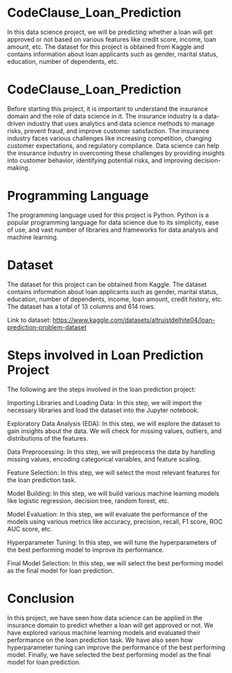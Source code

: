 # CodeClause_Loan_Prediction
In this data science project, we will be predicting whether a loan will get approved or not based on various features like credit score, income, loan amount, etc. The dataset for this project is obtained from Kaggle and contains information about loan applicants such as gender, marital status, education, number of dependents, etc.
# CodeClause_Loan_Prediction
Before starting this project, it is important to understand the insurance domain and the role of data science in it. The insurance industry is a data-driven industry that uses analytics and data science methods to manage risks, prevent fraud, and improve customer satisfaction. The insurance industry faces various challenges like increasing competition, changing customer expectations, and regulatory compliance. Data science can help the insurance industry in overcoming these challenges by providing insights into customer behavior, identifying potential risks, and improving decision-making.
# Programming Language
The programming language used for this project is Python. Python is a popular programming language for data science due to its simplicity, ease of use, and vast number of libraries and frameworks for data analysis and machine learning.
# Dataset
The dataset for this project can be obtained from Kaggle. The dataset contains information about loan applicants such as gender, marital status, education, number of dependents, income, loan amount, credit history, etc. The dataset has a total of 13 columns and 614 rows.

Link to dataset: https://www.kaggle.com/datasets/altruistdelhite04/loan-prediction-problem-dataset
# Steps involved in Loan Prediction Project
The following are the steps involved in the loan prediction project:

Importing Libraries and Loading Data: In this step, we will import the necessary libraries and load the dataset into the Jupyter notebook.

Exploratory Data Analysis (EDA): In this step, we will explore the dataset to gain insights about the data. We will check for missing values, outliers, and distributions of the features.

Data Preprocessing: In this step, we will preprocess the data by handling missing values, encoding categorical variables, and feature scaling.

Feature Selection: In this step, we will select the most relevant features for the loan prediction task.

Model Building: In this step, we will build various machine learning models like logistic regression, decision tree, random forest, etc.

Model Evaluation: In this step, we will evaluate the performance of the models using various metrics like accuracy, precision, recall, F1 score, ROC AUC score, etc.

Hyperparameter Tuning: In this step, we will tune the hyperparameters of the best performing model to improve its performance.

Final Model Selection: In this step, we will select the best performing model as the final model for loan prediction.
# Conclusion
In this project, we have seen how data science can be applied in the insurance domain to predict whether a loan will get approved or not. We have explored various machine learning models and evaluated their performance on the loan prediction task. We have also seen how hyperparameter tuning can improve the performance of the best performing model. Finally, we have selected the best performing model as the final model for loan prediction.

